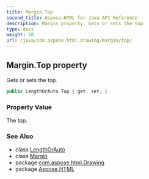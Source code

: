 ```yaml
---
title: Margin.Top
second_title: Aspose.HTML for Java API Reference
description: Margin property. Gets or sets the top
type: docs
weight: 50
url: /java/com.aspose.html.drawing/margin/top/
---
```

## Margin.Top property

Gets or sets the top.

```java
public LengthOrAuto Top { get; set; }
```

### Property Value

The top.

### See Also

* class [LengthOrAuto](../../lengthorauto/)
* class [Margin](../)
* package [com.aspose.html.Drawing](../../margin/)
* package [Aspose.HTML](../../../)

